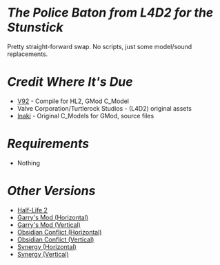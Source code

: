 **_The Police Baton from L4D2 for the Stunstick_**
==================================================

  
Pretty straight-forward swap. No scripts, just some model/sound replacements.  
  

**_Credit Where It's Due_**
===========================

*   [V92](https://steamcommunity.com/profiles/76561197998218505) - Compile for HL2, GMod C\_Model
*   Valve Corporation/Turtlerock Studios - (L4D2) original assets
*   [Inaki](https://steamcommunity.com/id/inakistuff/) - Original C\_Models for GMod, source files

  

**_Requirements_**
==================

*   Nothing

  

**_Other Versions_**
====================

*   [Half-Life 2](https://gamebanana.com/mods/182772)
*   [Garry's Mod (Horizontal)](https://steamcommunity.com/sharedfiles/filedetails/?id=3363754660)
*   [Garry's Mod (Vertical)](https://steamcommunity.com/sharedfiles/filedetails/?id=2290842631)
*   [Obsidian Conflict (Horizontal)](https://steamcommunity.com/sharedfiles/filedetails/?id=3363755293)
*   [Obsidian Conflict (Vertical)](https://steamcommunity.com/sharedfiles/filedetails/?id=2779780975)
*   [Synergy (Horizontal)](https://steamcommunity.com/sharedfiles/filedetails/?id=3363754958)
*   [Synergy (Vertical)](https://steamcommunity.com/sharedfiles/filedetails/?id=2290841800)
